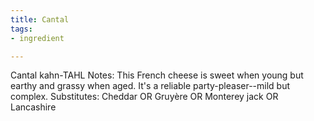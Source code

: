 ```yaml
---
title: Cantal
tags:
- ingredient

---
```

Cantal kahn-TAHL Notes: This French cheese is sweet when young but earthy and grassy when aged. It's a reliable party-pleaser--mild but complex. Substitutes: Cheddar OR Gruyère OR Monterey jack OR Lancashire
